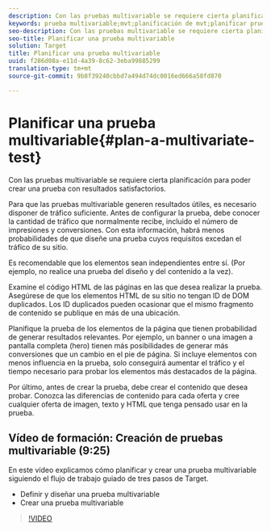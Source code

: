 ```yaml
---
description: Con las pruebas multivariable se requiere cierta planificación para poder crear una prueba con resultados satisfactorios.
keywords: prueba multivariable;mvt;planificación de mvt;planificar prueba multivariable
seo-description: Con las pruebas multivariable se requiere cierta planificación para poder crear una prueba con resultados satisfactorios.
seo-title: Planificar una prueba multivariable
solution: Target
title: Planificar una prueba multivariable
uuid: f286d08a-e11d-4a39-8c62-3eba99885299
translation-type: tm+mt
source-git-commit: 9b8f39240cbbd7a494d74dc0016ed666a58fd870

---
```



# Planificar una prueba multivariable{#plan-a-multivariate-test}

Con las pruebas multivariable se requiere cierta planificación para poder crear una prueba con resultados satisfactorios.

Para que las pruebas multivariable generen resultados útiles, es necesario disponer de tráfico suficiente. Antes de configurar la prueba, debe conocer la cantidad de tráfico que normalmente recibe, incluido el número de impresiones y conversiones. Con esta información, habrá menos probabilidades de que diseñe una prueba cuyos requisitos excedan el tráfico de su sitio.

Es recomendable que los elementos sean independientes entre sí. (Por ejemplo, no realice una prueba del diseño y del contenido a la vez).

Examine el código HTML de las páginas en las que desea realizar la prueba. Asegúrese de que los elementos HTML de su sitio no tengan ID de DOM duplicados. Los ID duplicados pueden ocasionar que el mismo fragmento de contenido se publique en más de una ubicación.

Planifique la prueba de los elementos de la página que tienen probabilidad de generar resultados relevantes. Por ejemplo, un banner o una imagen a pantalla completa (hero) tienen más posibilidades de generar más conversiones que un cambio en el pie de página. Si incluye elementos con menos influencia en la prueba, solo conseguirá aumentar el tráfico y el tiempo necesario para probar los elementos más destacados de la página.

Por último, antes de crear la prueba, debe crear el contenido que desea probar. Conozca las diferencias de contenido para cada oferta y cree cualquier oferta de imagen, texto y HTML que tenga pensado usar en la prueba.

## Vídeo de formación: Creación de pruebas multivariable (9:25)

En este vídeo explicamos cómo planificar y crear una prueba multivariable siguiendo el flujo de trabajo guiado de tres pasos de Target.

* Definir y diseñar una prueba multivariable
* Crear una prueba multivariable

>[!VIDEO](https://video.tv.adobe.com/v/17395)